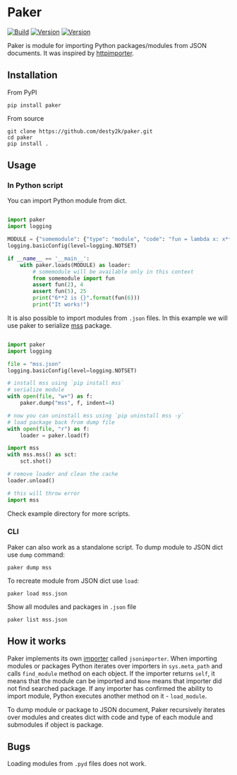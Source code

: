 # Paker

[![Build](https://github.com/desty2k/paker/actions/workflows/build.yml/badge.svg)](https://github.com/desty2k/paker/actions/workflows/build.yml)
[![Version](https://img.shields.io/pypi/v/paker)](https://pypi.org/project/paker/)
[![Version](https://img.shields.io/pypi/dm/paker)](https://pypi.org/project/paker/)


Paker is module for importing Python packages/modules from JSON documents. 
It was inspired by [httpimporter](https://github.com/operatorequals/httpimport).


## Installation
From PyPI

```shell
pip install paker
```

From source

```shell
git clone https://github.com/desty2k/paker.git
cd paker
pip install .
```

## Usage

### In Python script

You can import Python module from dict.

```python

import paker
import logging

MODULE = {"somemodule": {"type": "module", "code": "fun = lambda x: x**2"}}
logging.basicConfig(level=logging.NOTSET)

if __name__ == '__main__':
    with paker.loads(MODULE) as loader:
        # somemodule will be available only in this context
        from somemodule import fun
        assert fun(2), 4
        assert fun(5), 25
        print("6**2 is {}".format(fun(6)))
        print("It works!")

```

It is also possible to import modules from `.json` files.
In this example we will use paker to serialize [mss](https://pypi.org/project/mss/) package.

```python

import paker
import logging

file = "mss.json"
logging.basicConfig(level=logging.NOTSET)

# install mss using `pip install mss`
# serialize module
with open(file, "w+") as f:
    paker.dump("mss", f, indent=4)

# now you can uninstall mss using `pip uninstall mss -y`
# load package back from dump file
with open(file, "r") as f:
    loader = paker.load(f)

import mss
with mss.mss() as sct:
    sct.shot()

# remove loader and clean the cache
loader.unload()

# this will throw error
import mss

```

Check example directory for more scripts.


### CLI
Paker can also work as a standalone script.
To dump module to JSON dict use `dump` command:

```shell
paker dump mss
```

To recreate module from JSON dict use `load`:

```shell
paker load mss.json
```

Show all modules and packages in `.json` file

```shell
paker list mss.json
```

## How it works

Paker implements its own [importer](https://docs.python.org/3/glossary.html#term-importer) called `jsonimporter`.
When importing modules or packages Python iterates over importers in `sys.meta_path` and calls `find_module` method on each object.
If the importer returns `self`, it means that the module can be imported and `None` means that importer did not find searched package.
If any importer has confirmed the ability to import module, Python executes another method on it - `load_module`.

To dump module or package to JSON document, Paker recursively iterates over modules and creates dict with 
code and type of each module and submodules if object is package.

## Bugs

Loading modules from `.pyd` files does not work.
